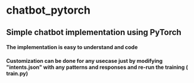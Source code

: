 # chatbot_pytorch

## Simple chatbot implementation using PyTorch


#### The implementation is easy to understand and code
#### Customization can be done for any usecase just by modifying "intents.json" with any patterns and responses and re-run the training ( train.py)
        
